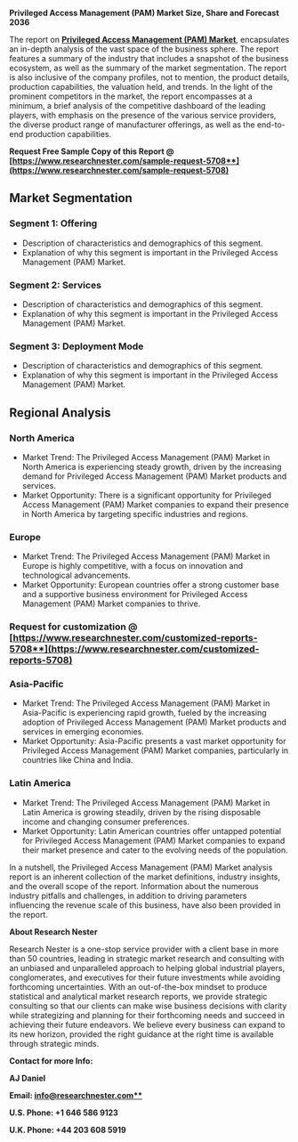 ﻿**Privileged Access Management (PAM) Market Size, Share and Forecast 2036**

The report on [**Privileged Access Management (PAM) Market**](https://www.researchnester.com/reports/privileged-access-management-market/5708), encapsulates an in-depth analysis of the vast space of the business sphere. The report features a summary of the industry that includes a snapshot of the business ecosystem, as well as the summary of the market segmentation. The report is also inclusive of the company profiles, not to mention, the product details, production capabilities, the valuation held, and trends. In the light of the prominent competitors in the market, the report encompasses at a minimum, a brief analysis of the competitive dashboard of the leading players, with emphasis on the presence of the various service providers, the diverse product range of manufacturer offerings, as well as the end-to-end production capabilities.

**Request Free Sample Copy of this Report @ [https://www.researchnester.com/sample-request-5708**](https://www.researchnester.com/sample-request-5708)**
## **Market Segmentation** 
### Segment 1: Offering
- Description of characteristics and demographics of this segment.
- Explanation of why this segment is important in the Privileged Access Management (PAM) Market.
### Segment 2: Services
- Description of characteristics and demographics of this segment.
- Explanation of why this segment is important in the Privileged Access Management (PAM) Market.
### Segment 3: Deployment Mode
- Description of characteristics and demographics of this segment.
- Explanation of why this segment is important in the Privileged Access Management (PAM) Market.
## **Regional Analysis**
### North America
- Market Trend: The Privileged Access Management (PAM) Market in North America is experiencing steady growth, driven by the increasing demand for Privileged Access Management (PAM) Market products and services.
- Market Opportunity: There is a significant opportunity for Privileged Access Management (PAM) Market companies to expand their presence in North America by targeting specific industries and regions.
### Europe
- Market Trend: The Privileged Access Management (PAM) Market in Europe is highly competitive, with a focus on innovation and technological advancements.
- Market Opportunity: European countries offer a strong customer base and a supportive business environment for Privileged Access Management (PAM) Market companies to thrive.
### **Request for customization @ [https://www.researchnester.com/customized-reports-5708**](https://www.researchnester.com/customized-reports-5708)**

### Asia-Pacific
- Market Trend: The Privileged Access Management (PAM) Market in Asia-Pacific is experiencing rapid growth, fueled by the increasing adoption of Privileged Access Management (PAM) Market products and services in emerging economies.
- Market Opportunity: Asia-Pacific presents a vast market opportunity for Privileged Access Management (PAM) Market companies, particularly in countries like China and India.
### Latin America
- Market Trend: The Privileged Access Management (PAM) Market in Latin America is growing steadily, driven by the rising disposable income and changing consumer preferences.
- Market Opportunity: Latin American countries offer untapped potential for Privileged Access Management (PAM) Market companies to expand their market presence and cater to the evolving needs of the population.

In a nutshell, the Privileged Access Management (PAM) Market analysis report is an inherent collection of the market definitions, industry insights, and the overall scope of the report. Information about the numerous industry pitfalls and challenges, in addition to driving parameters influencing the revenue scale of this business, have also been provided in the report.

**About Research Nester**

Research Nester is a one-stop service provider with a client base in more than 50 countries, leading in strategic market research and consulting with an unbiased and unparalleled approach to helping global industrial players, conglomerates, and executives for their future investments while avoiding forthcoming uncertainties. With an out-of-the-box mindset to produce statistical and analytical market research reports, we provide strategic consulting so that our clients can make wise business decisions with clarity while strategizing and planning for their forthcoming needs and succeed in achieving their future endeavors. We believe every business can expand to its new horizon, provided the right guidance at the right time is available through strategic minds.

**Contact for more Info:**

**AJ Daniel**

**Email: [info@researchnester.com**](mailto:info@researchnester.com)**

**U.S. Phone: +1 646 586 9123** 

**U.K. Phone: +44 203 608 5919**

